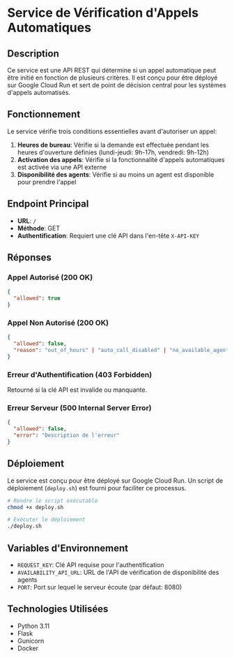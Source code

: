 # Service de Vérification d'Appels Automatiques

## Description

Ce service est une API REST qui détermine si un appel automatique peut être initié en fonction de plusieurs critères. Il est conçu pour être déployé sur Google Cloud Run et sert de point de décision central pour les systèmes d'appels automatisés.

## Fonctionnement

Le service vérifie trois conditions essentielles avant d'autoriser un appel:

1. **Heures de bureau**: Vérifie si la demande est effectuée pendant les heures d'ouverture définies (lundi-jeudi: 9h-17h, vendredi: 9h-12h)
2. **Activation des appels**: Vérifie si la fonctionnalité d'appels automatiques est activée via une API externe
3. **Disponibilité des agents**: Vérifie si au moins un agent est disponible pour prendre l'appel

## Endpoint Principal

- **URL**: `/`
- **Méthode**: GET
- **Authentification**: Requiert une clé API dans l'en-tête `X-API-KEY`

## Réponses

### Appel Autorisé (200 OK)
```json
{
  "allowed": true
}
```

### Appel Non Autorisé (200 OK)
```json
{
  "allowed": false,
  "reason": "out_of_hours" | "auto_call_disabled" | "no_available_agent"
}
```

### Erreur d'Authentification (403 Forbidden)
Retourné si la clé API est invalide ou manquante.

### Erreur Serveur (500 Internal Server Error)
```json
{
  "allowed": false,
  "error": "Description de l'erreur"
}
```

## Déploiement

Le service est conçu pour être déployé sur Google Cloud Run. Un script de déploiement (`deploy.sh`) est fourni pour faciliter ce processus.

```bash
# Rendre le script exécutable
chmod +x deploy.sh

# Exécuter le déploiement
./deploy.sh
```

## Variables d'Environnement

- `REQUEST_KEY`: Clé API requise pour l'authentification
- `AVAILABILITY_API_URL`: URL de l'API de vérification de disponibilité des agents
- `PORT`: Port sur lequel le serveur écoute (par défaut: 8080)

## Technologies Utilisées

- Python 3.11
- Flask
- Gunicorn
- Docker